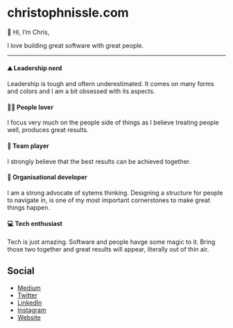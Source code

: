 # christophnissle.com

👋 Hi, I’m Chris,

I love building great software with great people.

---

#### ⛰️ Leadership nerd

Leadership is tough and oftern underestimated. It comes on many forms and colors and I am a bit obsessed with its aspects.

#### 🏄‍♂️ People lover

I focus very much on the people side of things as I believe treating people well, produces great results.

#### 🎯 Team player

I strongly believe that the best results can be achieved together. 

#### 🚀 Organisational developer 

I am a strong advocate of sytems thinking. Designing a structure for people to navigate in, is one of my most important cornerstones to make great things happen.

#### 💻 Tech enthusiast

Tech is just amazing. Software and people havge some magic to it. Bring those two together and great results will appear, literally out of thin air.


## Social

- [Medium](https://medium.com/@christophnissle)
- [Twitter](https://twitter.com/DerStoffel)
- [LinkedIn](https://linkedin.com/in/christoph-ni%C3%9Fle/)
- [Instagram](https://instagram.com/der.stoffel)
- [Website](christophnissle.com)
